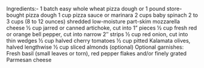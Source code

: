 Ingredients:- 
    1 batch easy whole wheat pizza dough or 1 pound store-bought pizza dough
    1 cup pizza sauce or marinara
    2 cups baby spinach
    2 to 3 cups (8 to 12 ounces) shredded low-moisture part-skim mozzarella cheese
    ½ cup jarred or canned artichoke, cut into 1” pieces
    ½ cup fresh red or orange bell pepper, cut into narrow 2″ strips
    ½ cup red onion, cut into thin wedges
    ½ cup halved cherry tomatoes
    ½ cup pitted Kalamata olives, halved lengthwise
    ½ cup sliced almonds (optional)
    Optional garnishes: Fresh basil (small leaves or torn), red pepper flakes and/or finely grated Parmesan cheese